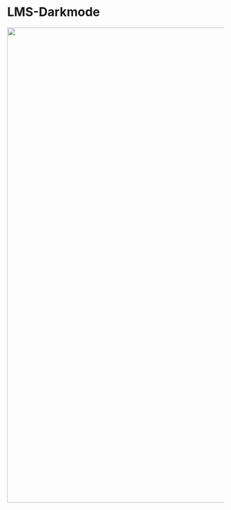 # LMS-Darkmode
<img src="https://pbs.twimg.com/media/GnlRYdlawAA5_8a?format=jpg&name=large" width="1100">
